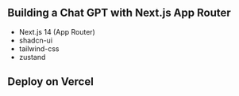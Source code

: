 ## Building a Chat GPT with Next.js App Router
- Next.js 14 (App Router)
- shadcn-ui
- tailwind-css
- zustand



## Deploy on Vercel

